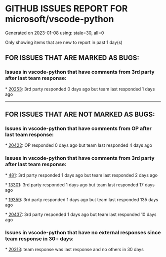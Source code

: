 
# GITHUB ISSUES REPORT FOR microsoft/vscode-python


Generated on 2023-01-08 using: stale=30, all=0


Only showing items that are new to report in past 1 day(s)


## FOR ISSUES THAT ARE MARKED AS BUGS:


### Issues in vscode-python that have comments from 3rd party after last team response:


\* [20253](https://github.com/microsoft/vscode-python/issues/20253 "With Python 3.11.0, PyInt_FromLong not found is spammed in terminal"): 3rd party responded 0 days ago but team last responded 1 days ago

---

## FOR ISSUES THAT ARE NOT MARKED AS BUGS:


### Issues in vscode-python that have comments from OP after last team response:


\* [20422](https://github.com/microsoft/vscode-python/issues/20422 "pytest &quot;Go to Test&quot; open wrong file after moving project folder"): OP responded 0 days ago but team last responded 4 days ago

### Issues in vscode-python that have comments from 3rd party after last team response:


\* [481](https://github.com/microsoft/vscode-python/issues/481 "Improve auto-indentation behaviour"): 3rd party responded 1 days ago but team last responded 2 days ago

\* [13301](https://github.com/microsoft/vscode-python/issues/13301 "Test discovery should be fault tolerant and display all successfully imported files"): 3rd party responded 1 days ago but team last responded 17 days ago

\* [19359](https://github.com/microsoft/vscode-python/issues/19359 "Add support of Nushell"): 3rd party responded 1 days ago but team last responded 135 days ago

\* [20437](https://github.com/microsoft/vscode-python/issues/20437 "Python test debugger passing wrong &quot;up&quot; value to test launcher"): 3rd party responded 1 days ago but team last responded 10 days ago

### Issues in vscode-python that have no external responses since team response in 30+ days:


\* [20313](https://github.com/microsoft/vscode-python/issues/20313 "Jedi LSP Tests fail"): team response was last response and no others in 30 days
